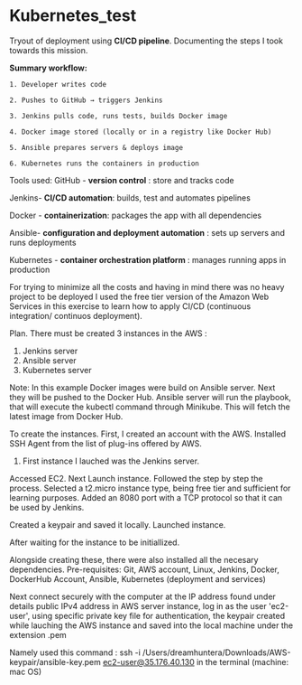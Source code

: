 # Kubernetes_test
Tryout of deployment using **CI/CD pipeline**. Documenting the steps I took towards this mission.

**Summary workflow:**

    1. Developer writes code
    
    2. Pushes to GitHub → triggers Jenkins
    
    3. Jenkins pulls code, runs tests, builds Docker image
    
    4. Docker image stored (locally or in a registry like Docker Hub)
    
    5. Ansible prepares servers & deploys image
    
    6. Kubernetes runs the containers in production

Tools used:
GitHub - **version control** : store and tracks code

Jenkins-  **CI/CD automation**: builds, test and automates pipelines

Docker - **containerization**: packages the app with all dependencies

Ansible- **configuration and deployment automation** : sets up servers and runs deployments

Kubernetes - **container orchestration platform** : manages running apps in production


For trying to minimize all the costs and having in mind there was no heavy project to be deployed I used the free tier version of the Amazon Web Services in this exercise to learn how to apply CI/CD (continuous integration/ continuos deployment).

Plan. There must be created 3 instances in the AWS :
1. Jenkins server
2. Ansible server
3. Kubernetes server

Note: In this example Docker images were build on Ansible server. Next they will be pushed to the Docker Hub. Ansible server will run the playbook, that will execute the kubectl command through Minikube. This will fetch the latest image from Docker Hub.

 
To create the instances. First, I created an account with the AWS. Installed SSH Agent from the list of plug-ins offered by AWS.

1. First instance I lauched was the Jenkins server.

Accessed EC2. Next Launch instance. Followed the step by step the process. Selected a t2.micro instance type, being free tier and sufficient for learning purposes. Added an 8080 port with a TCP protocol so that it can be used by Jenkins.

Created a keypair and saved it locally. Launched instance.

After waiting for the instance to be initiallized.

Alongside creating these, there were also installed all the necesary dependencies. Pre-requisites: Git, AWS account, Linux, Jenkins, Docker, DockerHub Account, Ansible, Kubernetes (deployment and services)

Next connect securely with the computer at the IP address found under details public IPv4 address in AWS server instance, log in as the user 'ec2-user', using specific private key file for authentication, the keypair created while lauching the AWS instance and saved into the local machine under the extension .pem 

Namely used this command : ssh -i /Users/dreamhuntera/Downloads/AWS-keypair/ansible-key.pem ec2-user@35.176.40.130  in the terminal (machine: mac OS) 


